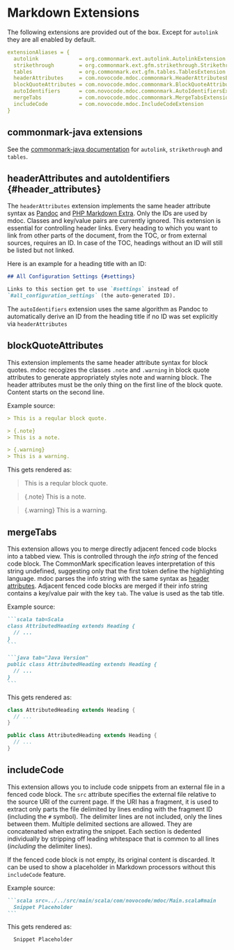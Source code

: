 # Markdown Extensions

The following extensions are provided out of the box. Except for `autolink` they are all enabled by default.

```yaml
extensionAliases = {
  autolink             = org.commonmark.ext.autolink.AutolinkExtension
  strikethrough        = org.commonmark.ext.gfm.strikethrough.StrikethroughExtension
  tables               = org.commonmark.ext.gfm.tables.TablesExtension
  headerAttributes     = com.novocode.mdoc.commonmark.HeaderAttributesExtension
  blockQuoteAttributes = com.novocode.mdoc.commonmark.BlockQuoteAttributesExtension
  autoIdentifiers      = com.novocode.mdoc.commonmark.AutoIdentifiersExtension
  mergeTabs            = com.novocode.mdoc.commonmark.MergeTabsExtension
  includeCode          = com.novocode.mdoc.IncludeCodeExtension
}
```

## commonmark-java extensions

See the [commonmark-java documentation](https://github.com/atlassian/commonmark-java#extensions) for `autolink`, `strikethrough` and `tables`.

## headerAttributes and autoIdentifiers {#header_attributes}

The `headerAttributes` extension implements the same header attribute syntax as [Pandoc](http://pandoc.org/MANUAL.html#header-identifiers) and [PHP Markdown Extra](https://michelf.ca/projects/php-markdown/extra/). Only the IDs are used by mdoc. Classes and key/value pairs are currently ignored. This extension is essential for controlling header links. Every heading to which you want to link from other parts of the document, from the TOC, or from external sources, requires an ID. In case of the TOC, headings without an ID will still be listed but not linked.

Here is an example for a heading title with an ID:

```markdown
## All Configuration Settings {#settings}

Links to this section get to use `#settings` instead of
`#all_configuration_settings` (the auto-generated ID).
```

The `autoIdentifiers` extension uses the same algorithm as Pandoc to automatically derive an ID from the heading title if no ID was set explicitly via `headerAttributes`

## blockQuoteAttributes

This extension implements the same header attribute syntax for block quotes. mdoc recogizes the classes `.note` and `.warning` in block quote attributes to generate appropriately styles note and warning block. The header attributes must be the only thing on the first line of the block quote. Content starts on the second line.

Example source:

```markdown
> This is a reqular block quote.

> {.note}
> This is a note.

> {.warning}
> This is a warning.
```

This gets rendered as:

> This is a reqular block quote.

> {.note}
> This is a note.

> {.warning}
> This is a warning.

## mergeTabs

This extension allows you to merge directly adjacent fenced code blocks into a tabbed view. This is controlled through the *info string* of the fenced code block. The CommonMark specification leaves interpretation of this string undefined, suggesting only that the first token define the highlighting language. mdoc parses the info string with the same syntax as [header attributes](#header_attributes). Adjacent fenced code blocks are merged if their info string contains a key/value pair with the key `tab`. The value is used as the tab title.

Example source:

````markdown
```scala tab=Scala
class AttributedHeading extends Heading {
  // ...
}
```

```java tab="Java Version"
public class AttributedHeading extends Heading {
  // ...
}
```
````

This gets rendered as:

```scala tab=Scala
class AttributedHeading extends Heading {
  // ...
}
```

```java tab="Java Version"
public class AttributedHeading extends Heading {
  // ...
}
```

## includeCode

This extension allows you to include code snippets from an external file in a fenced code block. The `src` attribute specifies the external file relative to the source URI of the current page. If the URI has a fragment, it is used to extract only parts the file delimited by lines ending with the fragment ID (including the `#` symbol). The delimiter lines are not included, only the lines between them. Multiple delimited sections are allowed. They are concatenated when extrating the snippet. Each section is dedented individually by stripping off leading whitespace that is common to all lines (*including* the delimiter lines).

If the fenced code block is not empty, its original content is discarded. It can be used to show a placeholder in Markdown processors without this `includeCode` feature.

Example source:

````markdown
```scala src=../../src/main/scala/com/novocode/mdoc/Main.scala#main
  Snippet Placeholder
```
````

This gets rendered as:

```scala src=../../src/main/scala/com/novocode/mdoc/Main.scala#main
  Snippet Placeholder
```
